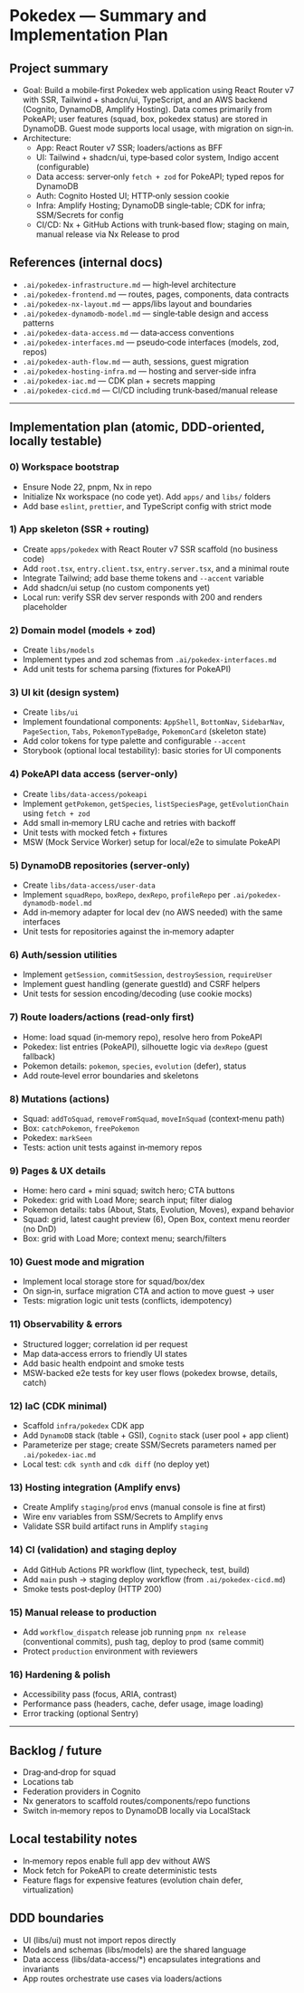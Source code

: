 # Pokedex — Summary and Implementation Plan

## Project summary

- Goal: Build a mobile‑first Pokedex web application using React Router v7 with SSR, Tailwind + shadcn/ui, TypeScript, and an AWS backend (Cognito, DynamoDB, Amplify Hosting). Data comes primarily from PokeAPI; user features (squad, box, pokedex status) are stored in DynamoDB. Guest mode supports local usage, with migration on sign‑in.
- Architecture:
  - App: React Router v7 SSR; loaders/actions as BFF
  - UI: Tailwind + shadcn/ui, type‑based color system, Indigo accent (configurable)
  - Data access: server‑only `fetch + zod` for PokeAPI; typed repos for DynamoDB
  - Auth: Cognito Hosted UI; HTTP‑only session cookie
  - Infra: Amplify Hosting; DynamoDB single‑table; CDK for infra; SSM/Secrets for config
  - CI/CD: Nx + GitHub Actions with trunk‑based flow; staging on main, manual release via Nx Release to prod

## References (internal docs)

- `.ai/pokedex-infrastructure.md` — high‑level architecture
- `.ai/pokedex-frontend.md` — routes, pages, components, data contracts
- `.ai/pokedex-nx-layout.md` — apps/libs layout and boundaries
- `.ai/pokedex-dynamodb-model.md` — single‑table design and access patterns
- `.ai/pokedex-data-access.md` — data‑access conventions
- `.ai/pokedex-interfaces.md` — pseudo‑code interfaces (models, zod, repos)
- `.ai/pokedex-auth-flow.md` — auth, sessions, guest migration
- `.ai/pokedex-hosting-infra.md` — hosting and server‑side infra
- `.ai/pokedex-iac.md` — CDK plan + secrets mapping
- `.ai/pokedex-cicd.md` — CI/CD including trunk‑based/manual release

---

## Implementation plan (atomic, DDD‑oriented, locally testable)

### 0) Workspace bootstrap

- Ensure Node 22, pnpm, Nx in repo
- Initialize Nx workspace (no code yet). Add `apps/` and `libs/` folders
- Add base `eslint`, `prettier`, and TypeScript config with strict mode

### 1) App skeleton (SSR + routing)

- Create `apps/pokedex` with React Router v7 SSR scaffold (no business code)
- Add `root.tsx`, `entry.client.tsx`, `entry.server.tsx`, and a minimal route
- Integrate Tailwind; add base theme tokens and `--accent` variable
- Add shadcn/ui setup (no custom components yet)
- Local run: verify SSR dev server responds with 200 and renders placeholder

### 2) Domain model (models + zod)

- Create `libs/models`
- Implement types and zod schemas from `.ai/pokedex-interfaces.md`
- Add unit tests for schema parsing (fixtures for PokeAPI)

### 3) UI kit (design system)

- Create `libs/ui`
- Implement foundational components: `AppShell`, `BottomNav`, `SidebarNav`, `PageSection`, `Tabs`, `PokemonTypeBadge`, `PokemonCard` (skeleton state)
- Add color tokens for type palette and configurable `--accent`
- Storybook (optional local testability): basic stories for UI components

### 4) PokeAPI data access (server‑only)

- Create `libs/data-access/pokeapi`
- Implement `getPokemon`, `getSpecies`, `listSpeciesPage`, `getEvolutionChain` using `fetch + zod`
- Add small in‑memory LRU cache and retries with backoff
- Unit tests with mocked fetch + fixtures
 - MSW (Mock Service Worker) setup for local/e2e to simulate PokeAPI

### 5) DynamoDB repositories (server‑only)

- Create `libs/data-access/user-data`
- Implement `squadRepo`, `boxRepo`, `dexRepo`, `profileRepo` per `.ai/pokedex-dynamodb-model.md`
- Add in‑memory adapter for local dev (no AWS needed) with the same interfaces
- Unit tests for repositories against the in‑memory adapter

### 6) Auth/session utilities

- Implement `getSession`, `commitSession`, `destroySession`, `requireUser`
- Implement guest handling (generate guestId) and CSRF helpers
- Unit tests for session encoding/decoding (use cookie mocks)

### 7) Route loaders/actions (read‑only first)

- Home: load squad (in‑memory repo), resolve hero from PokeAPI
- Pokedex: list entries (PokeAPI), silhouette logic via `dexRepo` (guest fallback)
- Pokemon details: `pokemon`, `species`, `evolution` (defer), status
- Add route‑level error boundaries and skeletons

### 8) Mutations (actions)

- Squad: `addToSquad`, `removeFromSquad`, `moveInSquad` (context‑menu path)
- Box: `catchPokemon`, `freePokemon`
- Pokedex: `markSeen`
- Tests: action unit tests against in‑memory repos

### 9) Pages & UX details

- Home: hero card + mini squad; switch hero; CTA buttons
- Pokedex: grid with Load More; search input; filter dialog
- Pokemon details: tabs (About, Stats, Evolution, Moves), expand behavior
- Squad: grid, latest caught preview (6), Open Box, context menu reorder (no DnD)
- Box: grid with Load More; context menu; search/filters

### 10) Guest mode and migration

- Implement local storage store for squad/box/dex
- On sign‑in, surface migration CTA and action to move guest → user
- Tests: migration logic unit tests (conflicts, idempotency)

### 11) Observability & errors

- Structured logger; correlation id per request
- Map data‑access errors to friendly UI states
- Add basic health endpoint and smoke tests
 - MSW-backed e2e tests for key user flows (pokedex browse, details, catch)

### 12) IaC (CDK minimal)

- Scaffold `infra/pokedex` CDK app
- Add `DynamoDB` stack (table + GSI), `Cognito` stack (user pool + app client)
- Parameterize per stage; create SSM/Secrets parameters named per `.ai/pokedex-iac.md`
- Local test: `cdk synth` and `cdk diff` (no deploy yet)

### 13) Hosting integration (Amplify envs)

- Create Amplify `staging`/`prod` envs (manual console is fine at first)
- Wire env variables from SSM/Secrets to Amplify envs
- Validate SSR build artifact runs in Amplify `staging`

### 14) CI (validation) and staging deploy

- Add GitHub Actions PR workflow (lint, typecheck, test, build)
- Add `main` push → staging deploy workflow (from `.ai/pokedex-cicd.md`)
- Smoke tests post‑deploy (HTTP 200)

### 15) Manual release to production

- Add `workflow_dispatch` release job running `pnpm nx release` (conventional commits), push tag, deploy to prod (same commit)
- Protect `production` environment with reviewers

### 16) Hardening & polish

- Accessibility pass (focus, ARIA, contrast)
- Performance pass (headers, cache, defer usage, image loading)
- Error tracking (optional Sentry)

---

## Backlog / future

- Drag‑and‑drop for squad
- Locations tab
- Federation providers in Cognito
- Nx generators to scaffold routes/components/repo functions
- Switch in‑memory repos to DynamoDB locally via LocalStack

## Local testability notes

- In‑memory repos enable full app dev without AWS
- Mock fetch for PokeAPI to create deterministic tests
- Feature flags for expensive features (evolution chain defer, virtualization)

## DDD boundaries

- UI (libs/ui) must not import repos directly
- Models and schemas (libs/models) are the shared language
- Data access (libs/data-access/*) encapsulates integrations and invariants
- App routes orchestrate use cases via loaders/actions

